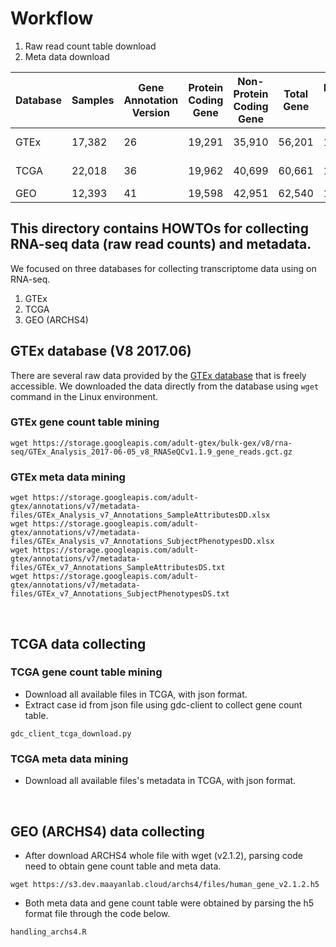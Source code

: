 # Workflow

1. Raw read count table download
2. Meta data download


Database	|Samples	|Gene Annotation Version	|Protein Coding Gene|	Non-Protein Coding Gene|	Total Gene|	Expression filtered gene	|Metadata	|Annotation program
-|-|-|-|-|-|-|-|-
GTEx|	17,382	|26|	19,291|	35,910|	56,201|	18,217	|Tissue, Sex, Age	|STAR
TCGA|	22,018	|36|	19,962|	40,699|	60,661|	18,189	|Tissue, Sex, Age|	STAR
GEO	|12,393|	41	|19,598|	42,951	|62,540|	17,564	|Tissue|	Kallisto



## This directory contains HOWTOs for collecting RNA-seq data (raw read counts) and metadata.
We focused on three databases for collecting transcriptome data using on RNA-seq.
1. GTEx
2. TCGA
3. GEO (ARCHS4)
   
## GTEx database (V8 2017.06)
There are several raw data provided by the [GTEx database](https://gtexportal.org/home/) that is freely accessible. We downloaded the data directly from the database using ```wget``` command in the Linux environment.

### GTEx gene count table mining

~~~
wget https://storage.googleapis.com/adult-gtex/bulk-gex/v8/rna-seq/GTEx_Analysis_2017-06-05_v8_RNASeQCv1.1.9_gene_reads.gct.gz
~~~

### GTEx meta data mining

~~~
wget https://storage.googleapis.com/adult-gtex/annotations/v7/metadata-files/GTEx_Analysis_v7_Annotations_SampleAttributesDD.xlsx
wget https://storage.googleapis.com/adult-gtex/annotations/v7/metadata-files/GTEx_Analysis_v7_Annotations_SubjectPhenotypesDD.xlsx
wget https://storage.googleapis.com/adult-gtex/annotations/v7/metadata-files/GTEx_v7_Annotations_SampleAttributesDS.txt
wget https://storage.googleapis.com/adult-gtex/annotations/v7/metadata-files/GTEx_v7_Annotations_SubjectPhenotypesDS.txt
~~~


<br/>

## TCGA data collecting
### TCGA gene count table mining
+ Download all available files in TCGA, with json format.
+ Extract case id from json file using gdc-client to collect gene count table.

~~~
gdc_client_tcga_download.py
~~~


### TCGA meta data mining
+ Download all available files's metadata in TCGA, with json format.

<br/>

## GEO (ARCHS4) data collecting
+ After download ARCHS4 whole file with wget (v2.1.2), parsing code need to obtain gene count table and meta data.
  
~~~
wget https://s3.dev.maayanlab.cloud/archs4/files/human_gene_v2.1.2.h5
~~~

+ Both meta data and gene count table were obtained by parsing the h5 format file through the code below. 
~~~
handling_archs4.R
~~~
